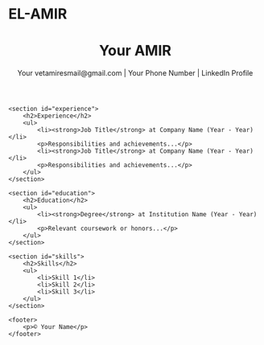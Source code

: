 # EL-AMIR
<!DOCTYPE html>
<html lang="en">
<head>
    <meta charset="UTF-8">
    <meta name="viewport" content="width=device-width, initial-scale=1.0">
    <title>AMIR - CV</title>
    <link rel="stylesheet" href="styles.css"> <!-- Link your CSS file -->
</head>
<body>
    <header>
        <h1>Your AMIR</h1>
        <p>Your vetamiresmail@gmail.com | Your Phone Number | LinkedIn Profile</p>
    </header>
    
    <section id="experience">
        <h2>Experience</h2>
        <ul>
            <li><strong>Job Title</strong> at Company Name (Year - Year)</li>
            <p>Responsibilities and achievements...</p>
            <li><strong>Job Title</strong> at Company Name (Year - Year)</li>
            <p>Responsibilities and achievements...</p>
        </ul>
    </section>
    
    <section id="education">
        <h2>Education</h2>
        <ul>
            <li><strong>Degree</strong> at Institution Name (Year - Year)</li>
            <p>Relevant coursework or honors...</p>
        </ul>
    </section>
    
    <section id="skills">
        <h2>Skills</h2>
        <ul>
            <li>Skill 1</li>
            <li>Skill 2</li>
            <li>Skill 3</li>
        </ul>
    </section>
    
    <footer>
        <p>© Your Name</p>
    </footer>
</body>
</html>
